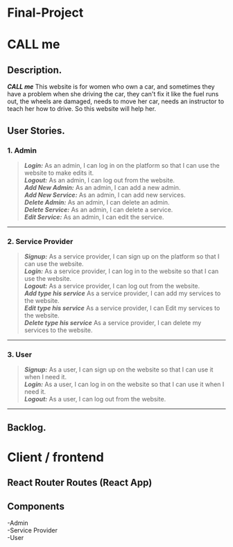 # Final-Project
# CALL me

<!-- image for my website -->

## Description.

***CALL me*** This website is for women who own a car, and sometimes they have a problem when she driving the car, they can't fix it like the fuel runs out,  the wheels are damaged, needs to move her car,  needs an instructor to teach her how to drive.
So this website will help her.

## User Stories.

### 1. Admin

> ***Login:***
 As an admin, I can log in on the platform so that I can use the website to make edits it.<br/>
> ***Logout:***
As an admin, I can log out from the website.<br/>
> ***Add New Admin:*** 
As an admin, I can add a new admin.<br/>
>***Add New Service:***
As an admin, I can add new services.<br/>
>***Delete Admin:***
 As an admin, I can delete an admin.<br/>
>***Delete Service:***
 As an admin, I can delete a service. <br/>
>***Edit Service:***
As an admin, I can edit the service.<br/>
---
### 2. Service Provider 

> ***Signup:***
 As a service provider, I can sign up on the platform so that I can use the website.<br/>
> ***Login:***
 As a service provider, I can log in to the website so that I can use the website.<br/>
> ***Logout:***
As a service provider, I can log out from the website.<br/>
>***Add type his service***
As a service provider, I can add my services to the website.<br/>
>***Edit type his service***
As a service provider, I can Edit my services to the website.<br/>
>***Delete type his service***
As a service provider, I can delete my services to the website.<br/>
---
### 3. User
> ***Signup:***
As a user, I can sign up on the website so that I can use it when I need it.<br/>
> ***Login:***
As a user, I can log in on the website so that I can use it when I need it.<br/>
> ***Logout:***
As a user, I can log out from the website.<br/>

---

## Backlog.

# Client / frontend

## React Router Routes (React App)

## Components 

-Admin<br/>
-Service Provider<br/>
-User<br/>